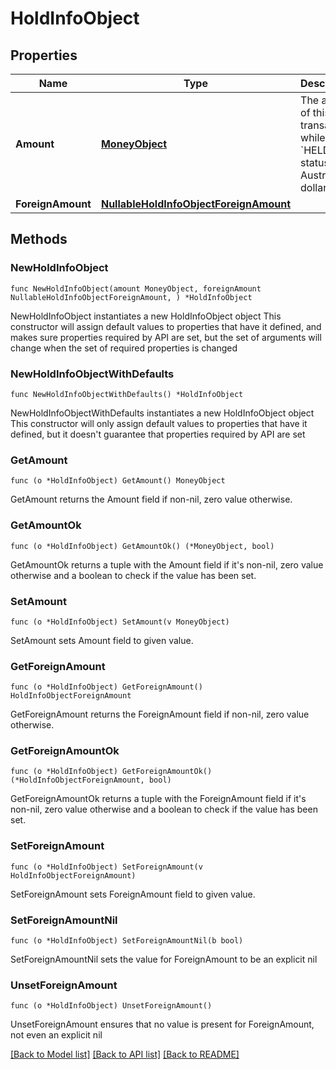 # HoldInfoObject

## Properties

Name | Type | Description | Notes
------------ | ------------- | ------------- | -------------
**Amount** | [**MoneyObject**](MoneyObject.md) | The amount of this transaction while in the &#x60;HELD&#x60; status, in Australian dollars.  | 
**ForeignAmount** | [**NullableHoldInfoObjectForeignAmount**](HoldInfoObjectForeignAmount.md) |  | 

## Methods

### NewHoldInfoObject

`func NewHoldInfoObject(amount MoneyObject, foreignAmount NullableHoldInfoObjectForeignAmount, ) *HoldInfoObject`

NewHoldInfoObject instantiates a new HoldInfoObject object
This constructor will assign default values to properties that have it defined,
and makes sure properties required by API are set, but the set of arguments
will change when the set of required properties is changed

### NewHoldInfoObjectWithDefaults

`func NewHoldInfoObjectWithDefaults() *HoldInfoObject`

NewHoldInfoObjectWithDefaults instantiates a new HoldInfoObject object
This constructor will only assign default values to properties that have it defined,
but it doesn't guarantee that properties required by API are set

### GetAmount

`func (o *HoldInfoObject) GetAmount() MoneyObject`

GetAmount returns the Amount field if non-nil, zero value otherwise.

### GetAmountOk

`func (o *HoldInfoObject) GetAmountOk() (*MoneyObject, bool)`

GetAmountOk returns a tuple with the Amount field if it's non-nil, zero value otherwise
and a boolean to check if the value has been set.

### SetAmount

`func (o *HoldInfoObject) SetAmount(v MoneyObject)`

SetAmount sets Amount field to given value.


### GetForeignAmount

`func (o *HoldInfoObject) GetForeignAmount() HoldInfoObjectForeignAmount`

GetForeignAmount returns the ForeignAmount field if non-nil, zero value otherwise.

### GetForeignAmountOk

`func (o *HoldInfoObject) GetForeignAmountOk() (*HoldInfoObjectForeignAmount, bool)`

GetForeignAmountOk returns a tuple with the ForeignAmount field if it's non-nil, zero value otherwise
and a boolean to check if the value has been set.

### SetForeignAmount

`func (o *HoldInfoObject) SetForeignAmount(v HoldInfoObjectForeignAmount)`

SetForeignAmount sets ForeignAmount field to given value.


### SetForeignAmountNil

`func (o *HoldInfoObject) SetForeignAmountNil(b bool)`

 SetForeignAmountNil sets the value for ForeignAmount to be an explicit nil

### UnsetForeignAmount
`func (o *HoldInfoObject) UnsetForeignAmount()`

UnsetForeignAmount ensures that no value is present for ForeignAmount, not even an explicit nil

[[Back to Model list]](../README.md#documentation-for-models) [[Back to API list]](../README.md#documentation-for-api-endpoints) [[Back to README]](../README.md)


